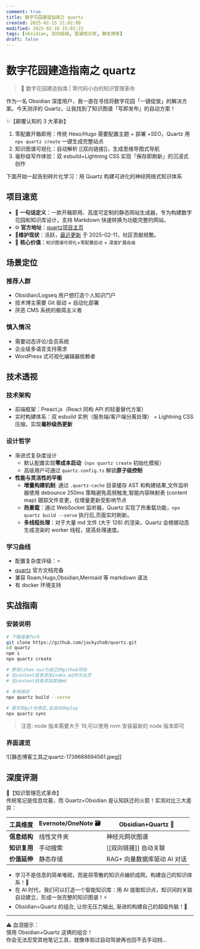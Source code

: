 ```yaml
---
comment: true
title: 数字花园建造指南之 quartz
created: 2025-02-15 21:02:00
modified: 2025-02-16 15:02:22
tags: [obsidian, 双向链接, 图谱知识库, 静态博客]
draft: false
---
```


# 数字花园建造指南之 quartz
> 📌 数字花园建造指南 | 零代码小白的知识管理革命

作为一名 Obsidian 深度用户，我一直在寻找将数字花园「一键绽放」的解决方案。今天测评的 Quartz，让我找到了知识图谱「写即发布」的自动方案！

✨【颠覆认知的 3 大革新】
1. 零配置开箱即用：传统 Hexo/Hugo 需要配置主题 + 部署 +SEO，Quartz 用 `npx quartz create` 一键生成完整站点
2. 知识图谱可视化：自动解析 [[双向链接]]，生成思维导图式导航
3. 毫秒级写作体验：双 esbuild+Lightning CSS 实现「保存即刷新」的沉浸式创作

下面开始一起告别碎片化学习：用 Quartz 构建可进化的神经网络式知识体系
## 项目速览
* 🔖 **一句话定义**：一款开箱即用、高度可定制的静态网站生成器，专为构建数字花园和知识库设计，支持 Markdown 快速转换为功能完整的网站。
* 🌐 **官方地址**：[quartz项目主页](https://github.com/jackyzha0/quartz)
* 👨**维护现状**：活跃，[最近更新](https://github.com/jackyzha0/quartz/commits/v4/) 于 2025-02-11，社区贡献频繁。
* 📌 **核心价值**：`知识图谱可视化`+`零配置启动` + `深度扩展自由`
## 场景定位
### 推荐人群
* Obsidian/Logseq 用户想打造个人知识门户
* 技术博主需要 Git 驱动 + 自动化部署
* 厌恶 CMS 系统的极简主义者
### 慎入情况
* 需要动态评论/会员系统
* 企业级多语言支持需求
* WordPress 式可视化编辑器依赖者
## 技术透视
### 技术架构
* 前端框架：Preact.js（React 同构 API 的轻量替代方案）
* 实时构建体系：双 esbuild 实例（服务端/客户端分离处理） + Lightning CSS 压缩，实现**毫秒级热更新**
### 设计哲学
* 渐进式复杂度设计
	* 默认配置实现**零成本启动**（`npx quartz create` 初始化模板）
	* 高级用户可通过 `quartz.config.ts` 解锁**原子级控制**
* **性能与灵活性的平衡**
	* **增量构建机制**: 通过 `.quartz-cache` 目录缓存 AST 和构建结果,文件监听器使用 debounce 250ms 策略避免高频触发,智能内容映射表 (content map) 跟踪文件变更，仅增量更新受影响节点
	* **热重载**：通过 WebSocket 监听器，Quartz 实现了热重载功能，`npx quartz build --serve` 执行后,页面实时刷新。
	* **多线程处理**：对于大量 md 文件 (大于 128) 的渲染，Quartz 会根据动态生成渲染的 worker 线程，提高处理速度。
### 学习曲线
* 配置复杂度评级：⭐️
* [quartz](https://quartz.jzhao.xyz/) 官方文档完备
* 兼容 Roam,Hugo,Obsidian,Mermaid 等 markdown 语法
* 有 docker 环境支持
## 实战指南
### 安装说明
```bash
# 下载或者fork
git clone https://github.com/jackyzha0/quartz.git
cd quartz
npm i
npx quartz create

# 修改jzhao.xyz为自己的github项目
# 在content目录添加index.md作为主页
# 在content目录添加其他md

# 本地调试
npx quartz build --serve
 
# 提交到git仓库后,会自动deploy
npx quartz sync
```

> 注意: node 版本需要大于 19,可以使用 nvm 安装最新的 node 版本即可

### 界面速览

![[静态博客工具之quartz-1739688694561.jpeg]]

## 深度评测

💎【知识管理范式革命】  
传统笔记是信息坟墓，而 Quartz+Obsidian 是认知跃迁的火箭！实测对比三大差异：

| 工具维度     | Evernote/OneNote 🗃️ | Obsidian+Quartz 🧠 |
| -------- | -------------------- | ------------------ |
| **信息结构** | 线性文件夹                | 神经元网状图谱            |
| **知识复用** | 手动搜索                 | [[双向链接]] 自动关联      |
| **价值延伸** | 静态存储                 | RAG+ 向量数据库驱动 AI 对话 |

* 学习不是信息的简单堆砌，而是将零散的知识点编织成网，构建自己的知识体系！🌟
* 在 AI 时代，我们可以打造一个智能知识库：用 AI 提取知识点，知识间的关联自动建立，形成一张完整的知识图谱！⚡
* Obsidian+Quartz 的组合, 让你无压力输出, 渐进的构建自己的超级外脑！🚀

---
⚠️ 血泪提示：  
慎用 Obsidian+Quartz 这俩的组合！  
你会无法忍受其他笔记工具，就像体验过自动驾驶再也回不去手动挡…
